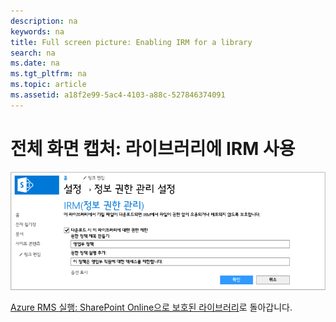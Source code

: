 ```yaml
---
description: na
keywords: na
title: Full screen picture: Enabling IRM for a library
search: na
ms.date: na
ms.tgt_pltfrm: na
ms.topic: article
ms.assetid: a18f2e99-5ac4-4103-a88c-527846374091
---
```

# 전체 화면 캡처: 라이브러리에 IRM 사용
![](../Image/AzRMS_StoryboardSPO_2.PNG)

[Azure RMS 실행: SharePoint Online으로 보호된 라이브러리](http://technet.microsoft.com/library/jj585026.aspx)로 돌아갑니다.

